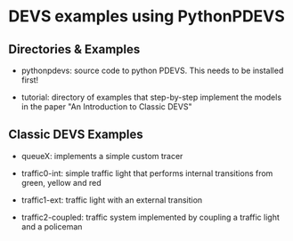 DEVS examples using PythonPDEVS
===============================

Directories & Examples
----------------------

* pythonpdevs: source code to python PDEVS.  This needs to be installed first!

* tutorial: directory of examples that step-by-step implement the models in the paper "An Introduction to Classic DEVS"

Classic DEVS Examples
---------------------

* queueX: implements a simple custom tracer

* traffic0-int: simple traffic light that performs internal transitions from green, yellow and red

* traffic1-ext: traffic light with an external transition

* traffic2-coupled: traffic system implemented by coupling a traffic light and a policeman

